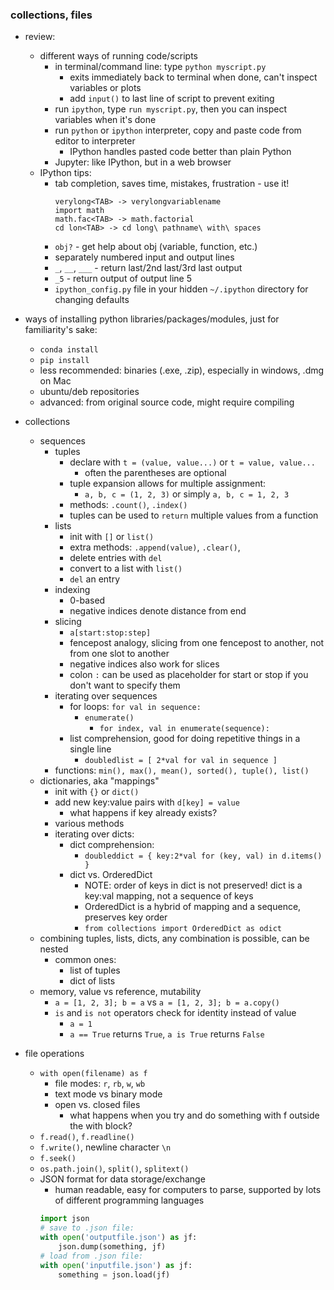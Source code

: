 ### collections, files

- review:
    - different ways of running code/scripts
        - in terminal/command line: type `python myscript.py`
            - exits immediately back to terminal when done, can't inspect variables or plots
            - add `input()` to last line of script to prevent exiting
        - run `ipython`, type `run myscript.py`, then you can inspect variables when it's done
        - run `python` or `ipython` interpreter, copy and paste code from editor to interpreter
            - IPython handles pasted code better than plain Python
        - Jupyter: like IPython, but in a web browser
    - IPython tips:
        - tab completion, saves time, mistakes, frustration - use it!
            ```
            verylong<TAB> -> verylongvariablename
            import math
            math.fac<TAB> -> math.factorial
            cd lon<TAB> -> cd long\ pathname\ with\ spaces
            ````
        - `obj?` - get help about obj (variable, function, etc.)
        - separately numbered input and output lines
        - `_`, `__`, `___` - return last/2nd last/3rd last output
        - `_5` - return output of output line 5
        - `ipython_config.py` file in your hidden `~/.ipython` directory for changing defaults

- ways of installing python libraries/packages/modules, just for familiarity's sake:
    - `conda install`
    - `pip install`
    - less recommended: binaries (.exe, .zip), especially in windows, .dmg on Mac
    - ubuntu/deb repositories
    - advanced: from original source code, might require compiling

- collections
    - sequences
        - tuples
            - declare with `t = (value, value...)` or `t = value, value...`
                - often the parentheses are optional
            - tuple expansion allows for multiple assignment:
                - `a, b, c = (1, 2, 3)` or simply `a, b, c = 1, 2, 3`
            - methods: `.count()`, `.index()`
            - tuples can be used to `return` multiple values from a function
        - lists
            - init with `[]` or `list()`
            - extra methods: `.append(value)`, `.clear()`,
            - delete entries with `del`
            - convert to a list with `list()`
            - `del` an entry
        - indexing
            - 0-based
            - negative indices denote distance from end
        - slicing
            - `a[start:stop:step]`
            - fencepost analogy, slicing from one fencepost to another, not from one slot to
            another
            - negative indices also work for slices
            - colon `:` can be used as placeholder for start or stop if you don't want to specify them
        - iterating over sequences
            - for loops: `for val in sequence:`
                - `enumerate()`
                    - `for index, val in enumerate(sequence):`
            - list comprehension, good for doing repetitive things in a single line
                - `doubledlist = [ 2*val for val in sequence ]`
        - functions: `min(), max(), mean(), sorted(), tuple(), list()`
    - dictionaries, aka "mappings"
        - init with `{}` or `dict()`
        - add new key:value pairs with `d[key] = value`
            - what happens if key already exists?
        - various methods
        - iterating over dicts:
            - dict comprehension:
                - `doubleddict = { key:2*val for (key, val) in d.items() }`
            - dict vs. OrderedDict
                - NOTE: order of keys in dict is not preserved! dict is a key:val mapping, not a sequence of keys
                - OrderedDict is a hybrid of mapping and a sequence, preserves key order
                - `from collections import OrderedDict as odict`
    - combining tuples, lists, dicts, any combination is possible, can be nested
        - common ones:
            - list of tuples
            - dict of lists
    - memory, value vs reference, mutability
        - `a = [1, 2, 3]; b = a` vs `a = [1, 2, 3]; b = a.copy()`
        - `is` and `is not` operators check for identity instead of value
            - `a = 1`
            - `a == True` returns `True`, `a is True` returns `False`

- file operations
    - `with open(filename) as f`
        - file modes: `r`, `rb`, `w`, `wb`
        - text mode vs binary mode
        - open vs. closed files
            - what happens when you try and do something with f outside the with block?
    - `f.read()`, `f.readline()`
    - `f.write()`, newline character `\n`
    - `f.seek()`
    - `os.path.join()`, `split()`, `splitext()`
    - JSON format for data storage/exchange
        - human readable, easy for computers to parse, supported by lots of different
        programming languages
        ```python
        import json
        # save to .json file:
        with open('outputfile.json') as jf:
            json.dump(something, jf)
        # load from .json file:
        with open('inputfile.json') as jf:
            something = json.load(jf)
        ```
